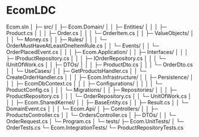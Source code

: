 # EcomLDC

Ecom.sln
│
├─ src/
│  ├─ Ecom.Domain/
│  │   ├─ Entities/
│  │   │    ├─ Product.cs
│  │   │    ├─ Order.cs
│  │   │    └─ OrderItem.cs
│  │   ├─ ValueObjects/
│  │   │    └─ Money.cs
│  │   ├─ Rules/
│  │   │    └─ OrderMustHaveAtLeastOneItemRule.cs
│  │   └─ Events/
│  │        └─ OrderPlacedEvent.cs
│  │
│  ├─ Ecom.Application/
│  │   ├─ Interfaces/
│  │   │    ├─ IProductRepository.cs
│  │   │    ├─ IOrderRepository.cs
│  │   │    └─ IUnitOfWork.cs
│  │   ├─ DTOs/
│  │   │    ├─ ProductDto.cs
│  │   │    └─ OrderDto.cs
│  │   └─ UseCases/
│  │        ├─ GetProductsHandler.cs
│  │        └─ CreateOrderHandler.cs
│  │
│  ├─ Ecom.Infrastructure/
│  │   ├─ Persistence/
│  │   │    ├─ EcomDbContext.cs
│  │   │    ├─ Configurations/
│  │   │    │    └─ ProductConfig.cs
│  │   │    └─ Migrations/
│  │   ├─ Repositories/
│  │   │    ├─ ProductRepository.cs
│  │   │    └─ OrderRepository.cs
│  │   └─ UnitOfWork.cs
│  │
│  ├─ Ecom.SharedKernel/
│  │   ├─ BaseEntity.cs
│  │   ├─ Result.cs
│  │   └─ DomainEvent.cs
│  │
│  └─ Ecom.Api/
│      ├─ Controllers/
│      │    ├─ ProductsController.cs
│      │    └─ OrdersController.cs
│      ├─ DTOs/
│      │    └─ OrderRequest.cs
│      └─ Program.cs
│
└─ tests/
   ├─ Ecom.UnitTests/
   │    └─ OrderTests.cs
   └─ Ecom.IntegrationTests/
        └─ ProductRepositoryTests.cs
